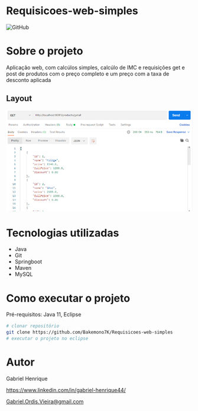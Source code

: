 # Requisicoes-web-simples
![GitHub](https://img.shields.io/github/license/oTalDoHud/ProjetoDashBoardVendas)

# Sobre o projeto
Aplicação web, com calcúlos simples, calcúlo de IMC e requisições get e post de produtos com o preço completo e um preço com a taxa de desconto aplicada 
## Layout
![Layout 1](https://github.com/Bakemono7K/Requisicoes-web-simples/blob/main/Assets/Screenshot_3.png) 
<br/>

# Tecnologias utilizadas
- Java
- Git
- Springboot
- Maven
- MySQL
# Como executar o projeto

Pré-requisitos: Java 11, Eclipse

```bash
# clonar repositório
git clone https://github.com/Bakemono7K/Requisicoes-web-simples
# executar o projeto no eclipse
```

# Autor

Gabriel Henrique

https://www.linkedin.com/in/gabriel-henrique44/

Gabriel.Ordis.Vieira@gmail.com
